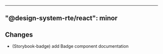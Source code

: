 ---
  "@design-system-rte/react": minor
  ---
  
  ## Changes

- (Storybook-badge) add Badge component documentation
